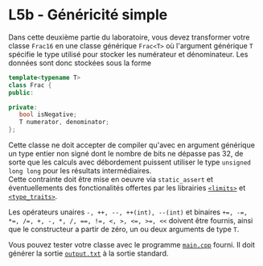 # L5b - Généricité simple

Dans cette deuxième partie du laboratoire, vous devez transformer 
votre classe `Frac16` en une classe générique `Frac<T>` où 
l'argument générique `T` spécifie le type utilisé pour stocker
les numérateur et dénominateur. Les données sont donc stockées
sous la forme 

```c++
template<typename T>
class Frac {
public:

private:
   bool isNegative;
   T numerator, denominator;
};
```

Cette classe ne doit accepter de compiler qu'avec en argument
générique un type entier non signé dont le nombre de bits ne dépasse 
pas 32, de sorte que les calculs avec débordement puissent utiliser
le type `unsigned long long` pour les résultats intermédiaires.  
Cette contrainte doit être mise en oeuvre via `static_assert` et
éventuellements des fonctionalités offertes par les librairies 
[`<limits>`](https://www.cplusplus.com/reference/limits/) et
[`<type_traits>`](https://www.cplusplus.com/reference/type_traits/).

Les opérateurs unaires `-, ++, --, ++(int), --(int)` et binaires `+=, -=, *=, /=, +, -, *, /, ==, !=, <, >, <=, >=, <<` doivent être fournis, ainsi que le constructeur
a partir de zéro, un ou deux arguments de type `T`. 

Vous pouvez tester votre classe avec le programme [`main.cpp`](main.cpp) fourni. 
Il doit générer la sortie [`output.txt`](output.txt) à la sortie standard.  
